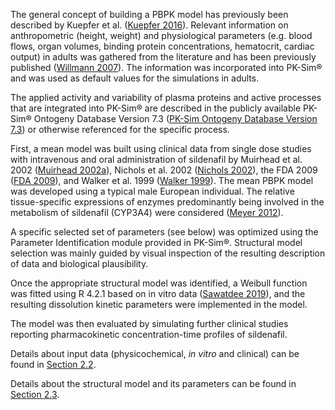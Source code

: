 The general concept of building a PBPK model has previously been described by Kuepfer et al. ([Kuepfer 2016](#5-references)). Relevant information on anthropometric (height, weight) and physiological parameters (e.g. blood flows, organ volumes, binding protein concentrations, hematocrit, cardiac output) in adults was gathered from the literature and has been previously published ([Willmann 2007](#5-references)). The information was incorporated into PK-Sim® and was used as default values for the simulations in adults.

The applied activity and variability of plasma proteins and active processes that are integrated into PK-Sim® are described in the publicly available PK-Sim® Ontogeny Database Version 7.3 ([PK-Sim Ontogeny Database Version 7.3](#5-references)) or otherwise referenced for the specific process.


First, a mean model was built using clinical data from single dose studies with intravenous and oral administration of sildenafil by Muirhead et al. 2002 ([Muirhead 2002a](#5-references)), Nichols et al. 2002 ([Nichols 2002](#5-references)), the FDA 2009 ([FDA 2009](#5-references)), and Walker et al. 1999 ([Walker 1999](#5-references)). The mean PBPK model was developed using a typical male European individual. The relative tissue-specific expressions of enzymes predominantly being involved in the metabolism of sildenafil (CYP3A4) were considered ([Meyer 2012](#5-references)).

A specific selected set of parameters (see below) was optimized using the Parameter Identification module provided in PK-Sim®. Structural model selection was mainly guided by visual inspection of the resulting description of data and biological plausibility.

Once the appropriate structural model was identified, a Weibull function was fitted using R 4.2.1 based on in vitro data ([Sawatdee 2019](5#-references)), and the resulting dissolution kinetic parameters were implemented in the model.

The model was then evaluated by simulating further clinical studies reporting pharmacokinetic concentration-time profiles of sildenafil.

Details about input data (physicochemical, *in vitro* and clinical) can be found in [Section 2.2](#22-data).

Details about the structural model and its parameters can be found in [Section 2.3](#23-model-parameters-and-assumptions).

